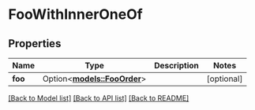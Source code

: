 # FooWithInnerOneOf

## Properties

Name | Type | Description | Notes
------------ | ------------- | ------------- | -------------
**foo** | Option<[**models::FooOrder**](Order.md)> |  | [optional]

[[Back to Model list]](../README.md#documentation-for-models) [[Back to API list]](../README.md#documentation-for-api-endpoints) [[Back to README]](../README.md)


